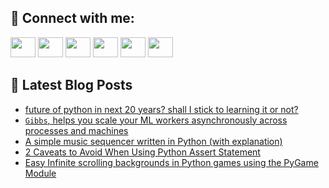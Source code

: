 ## 🔎 Connect with me:
[<img height="32" width="40" src="https://cdn.jsdelivr.net/npm/simple-icons@v5/icons/telegram.svg" />](https://t.me/bullbesh)
[<img height="32" width="40" src="https://cdn.jsdelivr.net/npm/simple-icons@v5/icons/vk.svg" />](https://vk.com/bullbesh)
[<img height="32" width="40" src="https://cdn.jsdelivr.net/npm/simple-icons@v5/icons/twitter.svg" />](https://twitter.com/bullbesh1)
[<img height="32" width="40" src="https://cdn.jsdelivr.net/npm/simple-icons@v5/icons/instagram.svg" />](https://www.instagram.com/bullbesh)
[<img height="32" width="40" src="https://cdn.jsdelivr.net/npm/simple-icons@v5/icons/reddit.svg" />](https://www.reddit.com/user/bullbesh)
[<img height="32" width="40" src="https://cdn.jsdelivr.net/npm/simple-icons@v5/icons/youtube.svg" />](https://www.youtube.com/channel/UCtfjRs6uzgq5mfm8S06WTcg)

## 📕 Latest Blog Posts
<!-- BLOG-POST-LIST:START -->
- [future of python in next 20 years? shall I stick to learning it or not?](https://www.reddit.com/r/Python/comments/ueqvx9/future_of_python_in_next_20_years_shall_i_stick/)
- [`Gibbs`, helps you scale your ML workers asynchronously across processes and machines](https://www.reddit.com/r/Python/comments/uepimw/gibbs_helps_you_scale_your_ml_workers/)
- [A simple music sequencer written in Python &lpar;with explanation&rpar;](https://www.reddit.com/r/Python/comments/uepab4/a_simple_music_sequencer_written_in_python_with/)
- [2 Caveats to Avoid When Using Python Assert Statement](https://www.reddit.com/r/Python/comments/ueowro/2_caveats_to_avoid_when_using_python_assert/)
- [Easy Infinite scrolling backgrounds in Python games using the PyGame Module](https://www.reddit.com/r/Python/comments/ueo7r2/easy_infinite_scrolling_backgrounds_in_python/)
<!-- BLOG-POST-LIST:END -->
